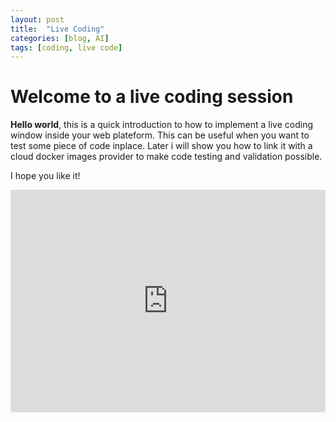 ```yaml
---
layout: post
title:  "Live Coding"
categories: [blog, AI]
tags: [coding, live code]
---
```



# Welcome to a live coding session

**Hello world**, this is a quick introduction to how to implement a live coding window inside your web plateform. This can be useful when you want to test some piece of code inplace. Later i will show you how to link it with a cloud docker images provider to make code testing and validation possible.

I hope you like it!

<iframe src="https://trinket.io/embed/python/edd948bf08" width="100%" height="356" frameborder="0" marginwidth="0" marginheight="0" allowfullscreen></iframe>
